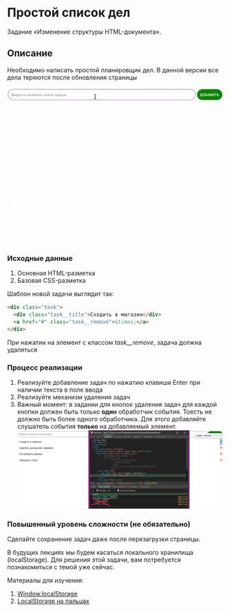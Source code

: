 # Простой список дел

Задание «Изменение структуры HTML-документа».

## Описание

Необходимо написать простой планировщик дел. В данной версии все дела
теряются после обновления страницы

![Demo](./demo.gif)

### Исходные данные

1. Основная HTML-разметка
2. Базовая CSS-разметка

Шаблон новой задачи выглядит так:

```html
<div class="task">
  <div class="task__title">Сходить в магазин</div>
  <a href="#" class="task__remove">&times;</a>
</div>
```

При нажатии на элемент с классом _task\_\_remove_, задача должна удаляться

### Процесс реализации

1. Реализуйте добавление задач по нажатию клавиши Enter при наличии текста
   в поле ввода
2. Реализуйте механизм удаления задач
3. Важный момент: в задании для кнопок удаления задач для каждой кнопки должен быть только **один** обработчик события. Тоесть не должно быть более одного обработчика. Для этого добавляйте слушатель события **только** на добавляемый элемент.
   ![Demo](./errorSolution.png)

### Повышенный уровень сложности (не обязательно)

Сделайте сохранение задач даже после перезагрузки страницы.

В будущих лекциях мы будем касаться локального хранилища (localStorage).
Для решения этой задачи, вам потребуется познакомиться с темой уже сейчас.

Материалы для изучения:

1. [Window.localStorage](https://developer.mozilla.org/ru/docs/Web/API/Window/localStorage)
2. [LocalStorage на пальцах](https://tproger.ru/articles/localstorage/)
